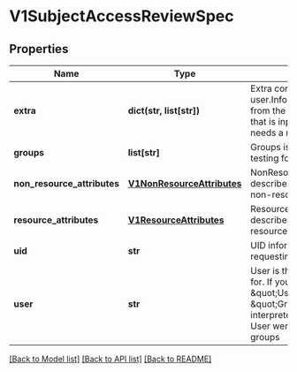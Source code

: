 # V1SubjectAccessReviewSpec

## Properties
Name | Type | Description | Notes
------------ | ------------- | ------------- | -------------
**extra** | **dict(str, list[str])** | Extra corresponds to the user.Info.GetExtra() method from the authenticator.  Since that is input to the authorizer it needs a reflection here. | [optional] 
**groups** | **list[str]** | Groups is the groups you&#39;re testing for. | [optional] 
**non_resource_attributes** | [**V1NonResourceAttributes**](V1NonResourceAttributes.md) | NonResourceAttributes describes information for a non-resource access request | [optional] 
**resource_attributes** | [**V1ResourceAttributes**](V1ResourceAttributes.md) | ResourceAuthorizationAttributes describes information for a resource access request | [optional] 
**uid** | **str** | UID information about the requesting user. | [optional] 
**user** | **str** | User is the user you&#39;re testing for. If you specify \&quot;User\&quot; but not \&quot;Groups\&quot;, then is it interpreted as \&quot;What if User were not a member of any groups | [optional] 

[[Back to Model list]](../README.md#documentation-for-models) [[Back to API list]](../README.md#documentation-for-api-endpoints) [[Back to README]](../README.md)


